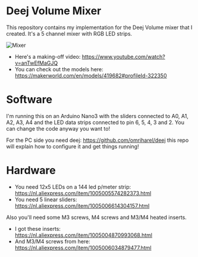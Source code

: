 # Deej Volume Mixer
This repository contains my implementation for the Deej Volume mixer that I created. It's a 5 channel mixer with RGB LED strips.

![Mixer](https://i.ibb.co/C0q6cFZ/1.jpg)

* Here's a making-off video: https://www.youtube.com/watch?v=anTwEfMaGJQ
* You can check out the models here: https://makerworld.com/en/models/419682#profileId-322350

# Software
I'm running this on an Arduino Nano3 with the sliders connected to A0, A1, A2, A3, A4 and the LED data strips connected to pin 6, 5, 4, 3 and 2.
You can change the code anyway you want to!

For the PC side you need deej: https://github.com/omriharel/deej this repo will explain how to configure it and get things running!

# Hardware
* You need 12x5 LEDs on a 144 led p/meter strip: https://nl.aliexpress.com/item/1005005574282373.html
* You need 5 linear sliders: https://nl.aliexpress.com/item/1005006614304157.html

Also you'll need some M3 screws, M4 screws and M3/M4 heated inserts.

* I got these inserts: https://nl.aliexpress.com/item/1005004870993068.html
* And M3/M4 screws from here: https://nl.aliexpress.com/item/1005006034879477.html